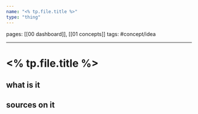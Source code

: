 ```yaml
---
name: "<% tp.file.title %>"
type: "thing"
---
```

pages: [[00 dashboard]], [[01 concepts]]
tags: #concept/idea

___

# <% tp.file.title %> 

## what is it


## sources on it
